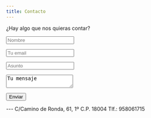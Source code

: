 ```yaml
---
title: Contacto
---
```


¿Hay algo que nos quieras contar? 
                                                                
                                                                   
<form>                                                           
<p><input type="text" placeholder="Nombre"></p>                    
<p><input type="text" placeholder="Tu email"></p>                                     
<p><input type="text" placeholder="Asunto"></p>                     
<p><textarea>Tu mensaje</textarea></p>
<p><input type="submit" value="Enviar"></p>
</form>
---
C/Camino de Ronda, 61, 1º C.P. 18004
Tlf.: 958061715 

